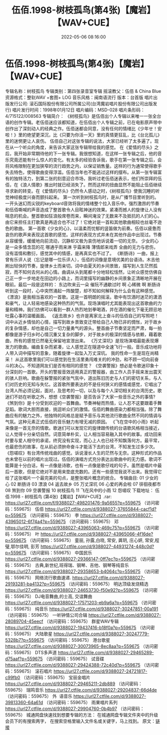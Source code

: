 ﻿---
title: 伍佰.1998-树枝孤鸟(第4张)【魔岩】【WAV+CUE】
date: 2022-05-06 08:16:00
categories: WAV车载音乐、镜像
tags: 华语中文
---
# 伍佰.1998-树枝孤鸟(第4张)【魔岩】【WAV+CUE】

专辑名称：树枝孤鸟
专辑类别：第四张录音室专辑
摇滚教父：伍佰 & China
Blue
资源格式：整轨WAV +套图+
LOG
音乐风格：闽南语流行
版本：台首版
唱片出版发行公司:
滚石国际股份有限公司所属公司(台湾魔岩唱片股份有限公司出版发行)
唱片发行时间：1998年01月12日
唱片编码：MSD-028
唱片条形码：4/715122/008563
专辑简介：
《树枝孤鸟》是伍佰出个人专辑以来唯一一张全台语的创作专辑。老伍佰迷应该都知道，在伍佰出个人专辑之前，已在电影原声带中创作出了深刻动人的经典之作。伍佰迷都会同意，没有任何的情绪比《少年ㄝ！安啦！》里的绝望更深沉，比《只要为你活一天》里的真情更狂乱，比《台北孤儿》里的迷惘更让人哀伤。
伍佰自己对这张专辑的说法，大家已经听了太多遍了。现在从一个听众的角度，来告诉大家这张专辑带给我的感觉。
在《爱情的尽头》之后，我开始非常期待他的下一张专辑。我很想知道，在这样一张专辑之后，他的音乐究竟还能有什么惊人的变化。有太多的经验告诉我，歌手在第一张专辑之后，会将风格限制在更加狭窄的流行趋势之内，以保证销售量。这样的行为通常使得歌手失去特色，使得歌曲变得浮滥。伍佰当年也不能逃过这样的摆布。从第一张专辑富有的独特活力，到第二张的刻意迎合市场，我听过老伍佰迷表示，他们所崇拜的伍佰，在《浪人情歌》推出时就已经消失了。然而这样的扭曲显然不能阻止伍佰继续寻求新的转变。在《爱情的尽头》仍然令人感动之时，《树枝孤鸟》使我沉睡的听觉神经极度兴奋而颤抖起来。
第一次听到树枝孤鸟时，是从广播节目里听到的。一开头迷幻而尖锐的keyboard音效将我的情绪整个拉入音乐中。强烈激昂的节奏和伍佰嘶喊的声音造成了整首歌令人目眩神迷的效果。紧凑而撼人的旋律让人没有喘息的机会。整首歌如狂浪般席卷而来，瞬间淹没了无数来不及抵抗的人们的心。由它来担任主打歌真是再适合也不过了！它绝对是一首和其他歌曲相较也丝毫不逊色的歌曲。
第一首歌《少女的心》，以温柔而忧郁的竖笛做为前奏。伍佰以疲惫而哀伤的歌声来表现这首歌的感觉。这样的表现方式并未在其他作品中出现过。节奏从容缓慢，缓缓地向前流动，沉静却又极为哀伤地诉说着一切的无奈。
少女的心 是一朵多情含蕊的花
哪通乎雨来淋 乎霜来降
薄情郎来戏弄
全曲的无力与悲伤，没有滥情和敷衍，感觉其中的情感，是再真实也不过了。
《断肠诗》一曲，报上曾有乐评人说（忘记是哪一位乐评人），伍佰的词像是意境优美的台语诗。木吉他刷出轻快的节奏，旋律乡土而亲切。词中由夏天的乡间景致，描写到人生茫然孤寂，而不知何去何从的心情。曲调从头到尾都十分地轻松恬然，让听众感觉仿佛自己正一步一步地走在田边的小路上，而词里描写的幽静的乡间景象正清晰地开展在眼前。最后一段是这样的：
东边吹来云一朵 催阮不通歇过时
啊 心稀微 啊 断肠诗
听到这一段时，心中突然涌起一阵酸楚，却不知如何解释为什么会有这种感觉。
《漂浪》是我相当喜欢的一首歌。这是一首明朗的摇滚。歌中有饮酒时迷茫的潇洒和豪气，让人轻易地感染这种热烈的气氛。现场演唱时尤其能表现出这首歌曲的力量和精神。我们仿佛可以看到一群人热烈地划拳喝酒，并在酒的催化下毫无顾忌地吐露心事的温暖画面。
《返去故乡》也许是离家北上奋斗的伍佰自己的写照吧！词中从近乡情怯的心情，描写到故乡景致变迁带给自己人物已非的惆怅，对于故乡的复杂情感，却也是自己一切力量勇气的源头。整首曲子节奏坚定而严肃，每一拍都像是游子归乡时心情沉重又复杂的脚步，对于故乡的极深的情感与依赖，藉着歌曲，所有的感觉已然毫无保留地宣泄出来。
《万丈深坑》是现场演唱最能表现爆发力的歌曲。编曲复杂而紧凑，让人感觉正在隧道中全速飞行一般。音乐成功地将人带入词中描写的意象，随着旋律一起坠入万丈深坑。
我的性命一生是现在尚精采！
从这首歌里我们可以感觉到在生活里勇闯难关的的冲劲，和不顾一切向前奋斗的决心。不知道网友们是否有相同的感觉？
《空袭警报》想必是令歌迷印象十分深刻的一首歌。开头的警报音效适用真正的警报器，由工作人员手摇来发出震天的骇人巨响。歌曲在躲警报的紧张气氛中，道出陈旧历史与人们的密切关系，与人们对历史的无知与失忆。这首歌所要表达的不是任何狭义的感情或感觉，它唱出了台湾人所必须记起，面对，及思考的一切，以及与每个人深切相关的台湾历史。歌迷们不妨在听歌之外，想想《空袭警报》是否告诉了大家一些音乐之外的事情?
《煞到你》是十分受到欢迎的一首舞曲。节奏神秘而热情，让人忍不这要跟着手舞足蹈。歌词大胆而直接，挑逗听众们的激情。伍佰的舞曲感染力都相当强。除了舞曲应有的魅力之外，他独特的风格总是赋予音乐与其他流行歌曲全然不同的情调与气氛。这种元素正式伍佰的音乐魅力有增无减的原因。
《飞在空中的小雨》听起来像是一首无奈的情歌。歌迷们可以发现它的旋律跟传统的台语歌风格相当接近，让人觉得十分亲切自然。词意简单朴实，让人相当容易融入其中的故事。成功回来时要与爱人相守的承诺，终究没有实现，而心上人也已经不知飘落何方。最平常，也最悲伤的故事，在从前必须拚命奋斗才能活下去的台湾，不知发生过多少次。
《怨嗟叹》有台湾传统戏曲的感觉。诉说漫长人生的茫然与无奈。这种形式的作品也未曾在以前的唱片出现过。伍佰的演唱方式充分表达出歌曲中的无力感。歌词不能算是十分白话，有一点像是诗歌，也有一点像是歌仔戏的句子。虽然是唱片中最后一首歌，但是它绝对不是用来垫底充数的。还有一些感觉我说不出来。我觉得它给了这张唱片一个最完美的句点，是整张唱片概念的统合。
专辑曲目:
01 少女的心
02 断肠诗
03 漂浪
04 返去故乡
05 万丈深坑
06 心爱的再会啦
07 徘徊夜都市
08 煞到你
09 空袭警报
10 树枝孤鸟
11 飞在风中的小雨
12 怨嗟叹
下载地址：
伍佰.1998 - 树枝孤鸟 (第4张)【魔岩】【WAV+CUE】.rar: https://url27.ctfile.com/f/9388027-498201476-9a5655?p=559675
（访问密码：559675）
伍佰
https://url27.ctfile.com/d/9388027-37655844-cacf1d?p=559675
（访问密码：559675）
李
https://url27.ctfile.com/d/9388027-43965012-6f74a4?p=559675
（访问密码：559675）
邓
https://url27.ctfile.com/d/9388027-43965063-469c75?p=559675
（访问密码：559675）
叶
https://url27.ctfile.com/d/9388027-43965066-4f16de?p=559675
（访问密码：559675）
童丽, 孙露,白晓, 常安, 龚玥, 庄心妍, 常安,程璧,鄂尔佳明, 彭芳
https://url27.ctfile.com/d/9388027-44931274-448c0d?p=559675
（访问密码：559675）
中国民乐
https://url27.ctfile.com/d/9388027-29366147-0ff7ec?p=559675
（访问密码：559675）
古典,新世纪,班得瑞、钢琴、吉他、钢琴等纯音乐
https://url27.ctfile.com/d/9388027-29358653-b4064c?p=559675
（访问密码：559675）
网络流行歌曲速递.
https://url27.ctfile.com/d/9388027-29193281-ba4132?p=559675
（访问密码：559675）
明达顶级发烧精选
https://url27.ctfile.com/d/9388027-24653730-f50e92?p=559675
（访问密码：559675）
DJ电音舞曲,的士高, 交谊舞曲
https://url27.ctfile.com/d/9388027-17571203-eb9a6a?p=559675
（访问密码：559675）
纯音乐
https://url27.ctfile.com/d/9388027-30247851-00a191
（访问密码：559675）
一听钟情公司合辑
https://url27.ctfile.com/d/9388027-28089704-45eecf
（访问密码：559675）
群星WAV专辑
https://url27.ctfile.com/d/9388027-19437416-b18f0a?p=559675
（访问密码：559675）
大陆歌星
https://url27.ctfile.com/d/9388027-30247779-5328b7?p=559675
（访问密码：559675）
港台歌星
https://url27.ctfile.com/d/9388027-30073965-8ec8aa?p=559675
（访问密码：559675）
DTS多声道
https://url27.ctfile.com/d/9388027-29465289-d75aaf?p=559675
（访问密码：559675）
试音碟
https://url27.ctfile.com/d/9388027-29424388-72c40d?p=559675
（访问密码：559675）
滚石唱片
https://url27.ctfile.com/d/9388027-24721817-c99fb0
（访问密码：559675）
宝丽金唱片
https://url27.ctfile.com/d/9388027-29465211-2db889
（访问密码：559675）
瑞鸣音乐
https://url27.ctfile.com/d/9388027-29204837-66d4de
（访问密码：559675）
外  语音乐
https://url27.ctfile.com/d/9388027-39813360-64a61d
（访问密码：559675）
雨果唱片系列
https://url27.ctfile.com/d/9388027-29904760-0b4b97
（访问密码：559675）
城通网盘快速找到想要专辑的方法：
在城通网盘专辑文件夹中的升级会员下的有搜索两字，
在搜索空格里输入文件名或关键字，马上找到。
原文：[链接](https://blog.sina.com.cn/s/blog_1647c7e7601030x2z.html)